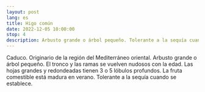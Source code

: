 ```yaml
---
layout: post
lang: es
title: Higo común
date: 2022-12-05 10:00:00
stop: 4
description: Arbusto grande o árbol pequeño. Tolerante a la sequía cuando se establece.
---
```

Caduco. Originario de la región del Mediterráneo oriental. Arbusto grande o árbol pequeño. El tronco y las ramas se vuelven nudosos con la edad. Las hojas grandes y redondeadas tienen 3 o 5 lóbulos profundos. La fruta comestible está madura en verano. Tolerante a la sequía cuando se establece.

